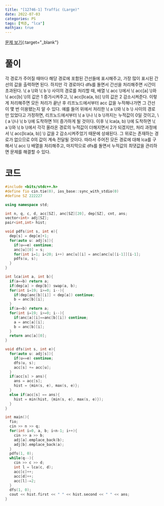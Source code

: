 ```yaml
---
title: "[12746-1] Traffic (Large)"
date: 2022-07-03
categories: PS
tags: [백준, "lca"]
mathjax: true
---
```


[문제 보기](https://www.acmicpc.net/problem/12746){:target="_blank"}

# 풀이
각 경로가 주어질 때마다 해당 경로에 포함된 간선들에 표시해주고, 가장 많이 표시된 간선의 값을 출력하면 된다. 하지만 각 경로마다 dfs를 돌면서 간선을 처리해주면 시간이 초과된다. \\( a \\)와 \\( b \\) 사이의 경로를 처리할 때, 배열 \\( acc \\)에서 \\( acc[a] \\)와 \\( acc[b] \\)의 값은 1 증가시켜주고, \\( acc[lca(a, b)] \\)의 값은 2 감소시켜준다. 이렇게 처리해주면 모든 처리가 끝난 후 리프노드에서부터 acc 값을 누적해나가면 그 간선이 몇 번 이용됐는지 알 수 있다. 예를 들어 위에서 처리한 \\( a \\)와 \\( b \\) 사이의 경로만 있었다고 가정하면, 리프노드에서부터 \\( a \\)나 \\( b \\)까지는 누적값이 0일 것이고, \\( a \\)나 \\( b \\)에 도착하면 1이 증가하게 될 것이다. 이후 \\( lca(a, b) \\)에 도착하면 \\( a \\)와 \\( b \\)에서 각각 올라온 경로의 누적값이 더해지면서 2가 되겠지만, 처리 과정에서 \\( acc[lca(a, b)] \\) 값을 2 감소시켜주었기 때문에 상쇄된다. 그 위로는 존재하는 경로가 없으므로 0의 값이 계속 전달될 것이다. 따라서 주어진 모든 경로에 대해 lca를 구해서 \\( acc \\) 배열을 처리해주고, 마지막으로 dfs를 돌면서 누적값의 최댓값을 관리하면 문제를 해결할 수 있다.



# 코드
```c++
#include <bits/stdc++.h>
#define fio cin.tie(0), ios_base::sync_with_stdio(0)
#define SZ 222227

using namespace std;

int n, q, c, d, acc[SZ], anc[SZ][20], dep[SZ], cnt, ans;
vector<int> adj[SZ];
pair<int,int> hist;

void pdfs(int s, int e){
  dep[s] = dep[e]+1;
  for(auto u: adj[s]){
    if(u==e) continue;
    anc[u][0] = s;
    for(int i=1; i<20; i++) anc[u][i] = anc[anc[u][i-1]][i-1];
    pdfs(u, s);
  }
}

int lca(int a, int b){
  if(a==b) return a;
  if(dep[a] > dep[b]) swap(a, b);
  for(int i=19; i>=0; i--){
    if(dep[anc[b][i]] < dep[a]) continue;
    b = anc[b][i];
  }
  if(a==b) return a;
  for(int i=19; i>=0; i--){
    if(anc[a][i]==anc[b][i]) continue;
    a = anc[a][i];
    b = anc[b][i];
  }
  return anc[a][0];
}

void dfs(int s, int e){
  for(auto u: adj[s]){
    if(u==e) continue;
    dfs(u, s);
    acc[s] += acc[u];
  }
  if(acc[s] > ans){
    ans = acc[s];
    hist = {min(s, e), max(s, e)};
  }
  else if(acc[s] == ans){
    hist = min(hist, {min(s, e), max(s, e)});
  }
}

int main(){
  fio;
  cin >> n >> q;
  for(int i=0, a, b; i<n-1; i++){
    cin >> a >> b;
    adj[a].emplace_back(b);
    adj[b].emplace_back(a);
  }
  pdfs(1, 0);
  while(q--){
    cin >> c >> d;
    int l = lca(c, d);
    acc[c]++;
    acc[d]++;
    acc[l]-=2;
  }
  dfs(1, 0);
  cout << hist.first << " " << hist.second << " " << ans;
}
```

